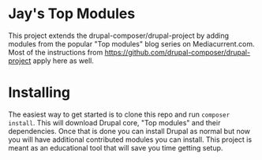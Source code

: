 # Jay's Top Modules
This project extends the drupal-composer/drupal-project by adding modules from the popular "Top modules" blog series on Mediacurrent.com. Most of the instructions from https://github.com/drupal-composer/drupal-project apply here as well.

# Installing
The easiest way to get started is to clone this repo and run `composer install`. This will download Drupal core, "Top modules" and their dependencies. Once that is done you can install Drupal as normal but now you will have additional contributed modules you can install. This project is meant as an educational tool that will save you time getting setup.
